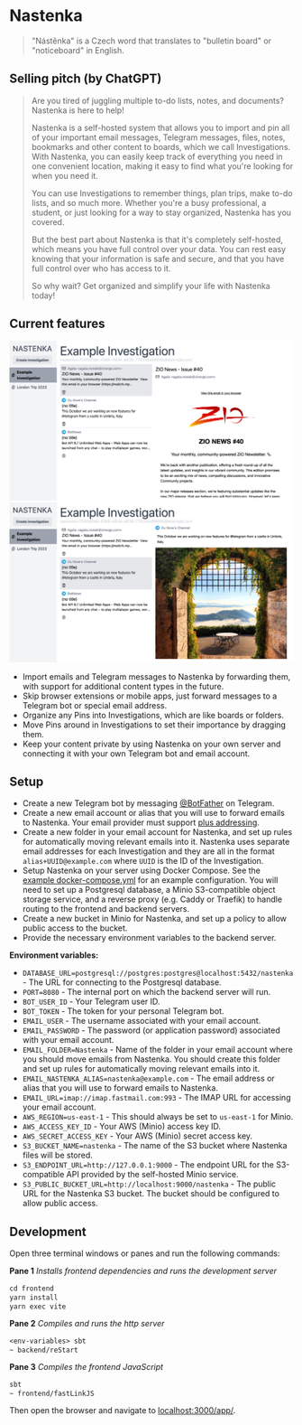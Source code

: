 # Nastenka

>"Nástěnka" is a Czech word that translates to "bulletin board" or "noticeboard" in English.

## Selling pitch (by ChatGPT)

>Are you tired of juggling multiple to-do lists, notes, and documents? Nastenka is here to help!
>
>Nastenka is a self-hosted system that allows you to import and pin all of your important email messages, Telegram messages, files, notes, bookmarks and other content to boards, which we call Investigations. With Nastenka, you can easily keep track of everything you need in one convenient location, making it easy to find what you're looking for when you need it.
>
>You can use Investigations to remember things, plan trips, make to-do lists, and so much more. Whether you're a busy professional, a student, or just looking for a way to stay organized, Nastenka has you covered.
>
>But the best part about Nastenka is that it's completely self-hosted, which means you have full control over your data. You can rest easy knowing that your information is safe and secure, and that you have full control over who has access to it.
>
>So why wait? Get organized and simplify your life with Nastenka today!

## Current features

![](/images/screenshot1.png)
![](/images/screenshot2.png)

- Import emails and Telegram messages to Nastenka by forwarding them, with support for additional content types in the future.
- Skip browser extensions or mobile apps, just forward messages to a Telegram bot or special email address.
- Organize any Pins into Investigations, which are like boards or folders.
- Move Pins around in Investigations to set their importance by dragging them.
- Keep your content private by using Nastenka on your own server and connecting it with your own Telegram bot and email account.

## Setup

- Create a new Telegram bot by messaging [@BotFather](https://t.me/BotFather) on Telegram.
- Create a new email account or alias that you will use to forward emails to Nastenka. Your email provider must support [plus addressing](https://www.fastmail.help/hc/en-us/articles/360060591053-Plus-addressing-and-subdomain-addressing).
- Create a new folder in your email account for Nastenka, and set up rules for automatically moving relevant emails into it. Nastenka uses separate email addresses for each Investigation and they are all in the format `alias+UUID@example.com` where `UUID` is the ID of the Investigation.
- Setup Nastenka on your server using Docker Compose. See the [example docker-compose.yml](/example-docker-compose.yml) for an example configuration. You will need to set up a Postgresql database, a Minio S3-compatible object storage service, and a reverse proxy (e.g. Caddy or Traefik) to handle routing to the frontend and backend servers.
- Create a new bucket in Minio for Nastenka, and set up a policy to allow public access to the bucket.
- Provide the necessary environment variables to the backend server.

**Environment variables:**

- `DATABASE_URL=postgresql://postgres:postgres@localhost:5432/nastenka` - The URL for connecting to the Postgresql database.
- `PORT=8080` - The internal port on which the backend server will run.
- `BOT_USER_ID` - Your Telegram user ID.
- `BOT_TOKEN` - The token for your personal Telegram bot.
- `EMAIL_USER` - The username associated with your email account.
- `EMAIL_PASSWORD` - The password (or application password) associated with your email account.
- `EMAIL_FOLDER=Nastenka` - Name of the folder in your email account where you should move emails from Nastenka. You should create this folder and set up rules for automatically moving relevant emails into it.
- `EMAIL_NASTENKA_ALIAS=nastenka@example.com` - The email address or alias that you will use to forward emails to Nastenka.
- `EMAIL_URL=imap://imap.fastmail.com:993` - The IMAP URL for accessing your email account.
- `AWS_REGION=us-east-1` - This should always be set to `us-east-1` for Minio.
- `AWS_ACCESS_KEY_ID` - Your AWS (Minio) access key ID.
- `AWS_SECRET_ACCESS_KEY` - Your AWS (Minio) secret access key.
- `S3_BUCKET_NAME=nastenka` - The name of the S3 bucket where Nastenka files will be stored.
- `S3_ENDPOINT_URL=http://127.0.0.1:9000` - The endpoint URL for the S3-compatible API provided by the self-hosted Minio service.
- `S3_PUBLIC_BUCKET_URL=http://localhost:9000/nastenka` - The public URL for the Nastenka S3 bucket. The bucket should be configured to allow public access.

## Development

Open three terminal windows or panes and run the following commands:

**Pane 1**
*Installs frontend dependencies and runs the development server*
```shell
cd frontend
yarn install
yarn exec vite
```

**Pane 2**
*Compiles and runs the http server*
```shell
<env-variables> sbt
~ backend/reStart
```

**Pane 3**
*Compiles the frontend JavaScript*
```shell
sbt
~ frontend/fastLinkJS
```

Then open the browser and navigate to [localhost:3000/app/](http://localhost:3000/app/).
